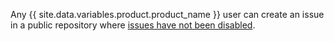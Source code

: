 Any {{ site.data.variables.product.product_name }} user can create an issue in a public repository where [issues have not been disabled](/articles/disabling-issues).
